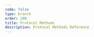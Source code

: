 ```yaml
---
code: false
type: branch
order: 200
title: Protocol Methods
description: Protocol Methods Reference
---
```

